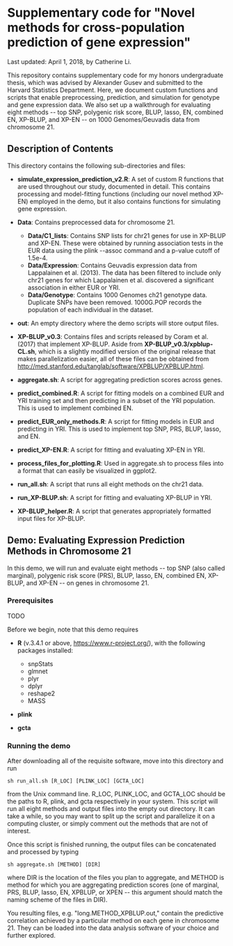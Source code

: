 # Supplementary code for "Novel methods for cross-population prediction of gene expression"

Last updated: April 1, 2018, by Catherine Li.

This repository contains supplementary code for my honors undergraduate thesis, which was advised by Alexander Gusev and submitted to the Harvard Statistics Department. Here, we document custom functions and scripts that enable preprocessing, prediction, and simulation for genotype and gene expression data. We also set up a walkthrough for evaluating eight methods -- top SNP, polygenic risk score, BLUP, lasso, EN, combined EN, XP-BLUP, and XP-EN -- on 1000 Genomes/Geuvadis data from chromosome 21.

## Description of Contents

This directory contains the following sub-directories and files:

- **simulate_expression_prediction_v2.R**: A set of custom R functions that are used throughout our study, documented in detail. This contains processing and model-fitting functions (including our novel method XP-EN) employed in the demo, but it also contains functions for simulating gene expression.

- **Data**: Contains preprocessed data for chromosome 21.
    - **Data/C1_lists**: Contains SNP lists for chr21 genes for use in XP-BLUP and XP-EN. These were obtained by running association tests in the EUR data using the plink --assoc command and a p-value cutoff of 1.5e-4.
    - **Data/Expression**: Contains Geuvadis expression data from Lappalainen et al. (2013). The data has been filtered to include only chr21 genes for which Lappalainen et al. discovered a significant association in either EUR or YRI.
    - **Data/Genotype**: Contains 1000 Genomes ch21 genotype data. Duplicate SNPs have been removed. 1000G.POP records the population of each individual in the dataset.

- **out**: An empty directory where the demo scripts will store output files.

- **XP-BLUP_v0.3**: Contains files and scripts released by Coram et al. (2017) that implement XP-BLUP. Aside from **XP-BLUP_v0.3/xpblup-CL.sh**, which is a slightly modified version of the original release that makes parallelization easier, all of these files can be obtained from http://med.stanford.edu/tanglab/software/XPBLUP/XPBLUP.html.

- **aggregate.sh**: A script for aggregating prediction scores across genes.

- **predict_combined.R**: A script for fitting models on a combined EUR and YRI training set and then predicting in a subset of the YRI population. This is used to implement combined EN.

- **predict_EUR_only_methods.R**: A script for fitting models in EUR and predicting in YRI. This is used to implement top SNP, PRS, BLUP, lasso, and EN.

- **predict_XP-EN.R**: A script for fitting and evaluating XP-EN in YRI.

- **process_files_for_plotting.R**: Used in aggregate.sh to process files into a format that can easily be visualized in ggplot2.

- **run_all.sh**: A script that runs all eight methods on the chr21 data.

- **run_XP-BLUP.sh**: A script for fitting and evaluating XP-BLUP in YRI.

- **XP-BLUP_helper.R**: A script that generates appropriately formatted input files for XP-BLUP.

## Demo: Evaluating Expression Prediction Methods in Chromosome 21

In this demo, we will run and evaluate eight methods -- top SNP (also called marginal), polygenic risk score (PRS), BLUP, lasso, EN, combined EN, XP-BLUP, and XP-EN -- on genes in chromosome 21.

### Prerequisites

TODO

Before we begin, note that this demo requires

- **R** (v.3.4.1 or above, https://www.r-project.org/), with the following packages installed:
    - snpStats
    - glmnet
    - plyr
    - dplyr
    - reshape2
    - MASS

- **plink**

- **gcta**

### Running the demo

After downloading all of the requisite software, move into this directory and run
```
sh run_all.sh [R_LOC] [PLINK_LOC] [GCTA_LOC]
```
from the Unix command line. R_LOC, PLINK_LOC, and GCTA_LOC should be the paths to R, plink, and gcta respectively in your system. This script will run all eight methods and output files into the empty out directory. It can take a while, so you may want to split up the script and parallelize it on a computing cluster, or simply comment out the methods that are not of interest.

Once this script is finished running, the output files can be concatenated and processed by typing
```
sh aggregate.sh [METHOD] [DIR]
```
where DIR is the location of the files you plan to aggregate, and METHOD is method for which you are aggregating prediction scores (one of marginal, PRS, BLUP, lasso, EN, XPBLUP, or XPEN -- this argument should match the naming scheme of the files in DIR).

You resulting files, e.g. "long.METHOD_XPBLUP.out," contain the predictive correlation achieved by a particular method on each gene in chromosome 21. They can be loaded into the data analysis software of your choice and further explored.
